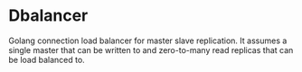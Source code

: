 # Dbalancer

Golang connection load balancer for master slave replication. It assumes a single master that can be written to and zero-to-many read replicas that can be load balanced to.
